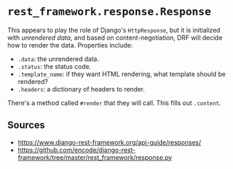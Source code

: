 # `rest_framework.response.Response`

This appears to play the role of Django's `HttpResponse`, but it is
initialized with *unrendered data*, and based on content-negotiation,
DRF will decide how to render the data. Properties include:

* `.data`: the unrendered data.
* `.status`: the status code.
* `.template_name`: if they want HTML rendering, what template should be
  rendered?
* `.headers`: a dictionary of headers to render.

There's a method called `#render` that they will call. This fills out
`.content`.

## Sources

* https://www.django-rest-framework.org/api-guide/responses/
* https://github.com/encode/django-rest-framework/tree/master/rest_framework/response.py
